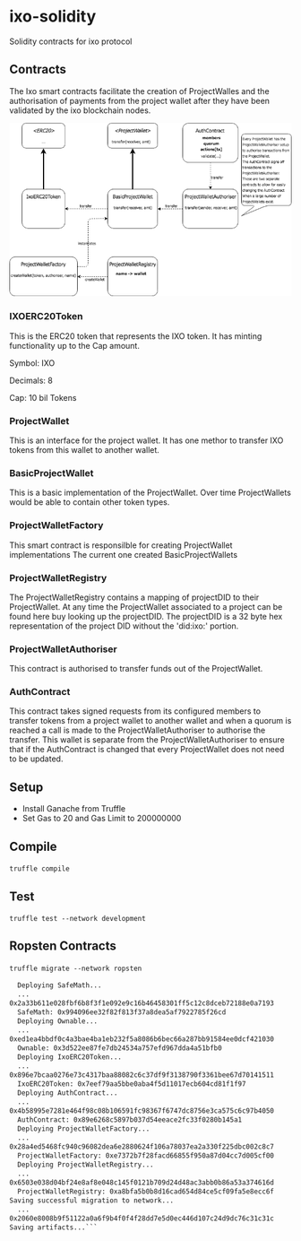 # ixo-solidity
Solidity contracts for ixo protocol 

## Contracts

The Ixo smart contracts facilitate the creation of ProjectWalles and the authorisation of payments from the project wallet after they have been validated by the ixo blockchain nodes. 

![SmartContracts](./SmartContracts.png)

### IXOERC20Token
This is the ERC20 token that represents the IXO token.  It has minting functionality up to the Cap amount.

Symbol: IXO

Decimals: 8

Cap: 10 bil Tokens

### ProjectWallet
This is an interface for the project wallet.  It has one methor to transfer IXO tokens from this wallet to another wallet.
### BasicProjectWallet
This is a basic implementation of the ProjectWallet.  Over time ProjectWallets would be able to contain other token types.
### ProjectWalletFactory
This smart contract is responsilble for creating ProjectWallet implementations  The current one created BasicProjectWallets
### ProjectWalletRegistry
The ProjectWalletRegistry contains a mapping of projectDID to their ProjectWallet.  At any time the ProjectWallet associated to a project can be found here buy looking up the projectDID.  The projectDID is a 32 byte hex representation of the project DID without the 'did:ixo:' portion.
### ProjectWalletAuthoriser
This contract is authorised to transfer funds out of the ProjectWallet.
### AuthContract
This contract takes signed requests from its configured members to transfer tokens from a project wallet to another wallet and when a quorum is reached a call is made to the ProjectWalletAuthoriser to authorise the transfer.  This wallet is separate from the ProjectWalletAuthoriser to ensure that if the AuthContract is changed that every ProjectWallet does not need to be updated.

## Setup
- Install Ganache from Truffle
- Set Gas to 20 and Gas Limit to 200000000

## Compile
`truffle compile`

## Test
`truffle test --network development`

## Ropsten Contracts
`truffle migrate --network ropsten`

```Running migration: 2_deploy_ixotoken.js
  Deploying SafeMath...
  ... 0x2a33b611e028fbf6b8f3f1e092e9c16b46458301ff5c12c8dceb72188e0a7193
  SafeMath: 0x994096ee32f82f813f37a8dea5af7922785f26cd
  Deploying Ownable...
  ... 0xed1ea4bbdf0c4a3bae4ba1eb232f5a8086b6bec66a287bb91584ee0dcf421030 
  Ownable: 0x3d522ee87fe7db24534a757efd967dda4a51bfb0
  Deploying IxoERC20Token...
  ... 0x896e7bcaa0276e73c4317baa88082c6c37df9f3138790f3361bee67d70141511
  IxoERC20Token: 0x7eef79aa5bbe0aba4f5d11017ecb604cd81f1f97
  Deploying AuthContract...
  ... 0x4b58995e7281e464f98c08b106591fc98367f6747dc8756e3ca575c6c97b4050
  AuthContract: 0x89e6268c5897b037d54eeace2fc33f0280b145a1
  Deploying ProjectWalletFactory...
  ... 0x28a4ed5468fc940c96082dea6e2880624f106a78037ea2a330f225dbc002c8c7
  ProjectWalletFactory: 0xe7372b7f28facd66855f950a87d04cc7d005cf00
  Deploying ProjectWalletRegistry...
  ... 0x6503e038d04bf24e8af8e048c145f0121b709d24d48ac3abb0b86a53a374616d
  ProjectWalletRegistry: 0xa8bfa5b0b8d16cad654d84ce5cf09fa5e8ecc6f
Saving successful migration to network...
  ... 0x2060e8008b9f51122a0a6f9b4f0f4f28dd7e5d0ec446d107c24d9dc76c31c31c
Saving artifacts...```

